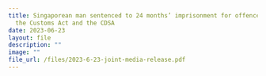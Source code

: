 ```yaml
---
title: Singaporean man sentenced to 24 months’ imprisonment for offences under
  the Customs Act and the CDSA
date: 2023-06-23
layout: file
description: ""
image: ""
file_url: /files/2023-6-23-joint-media-release.pdf
---
```

